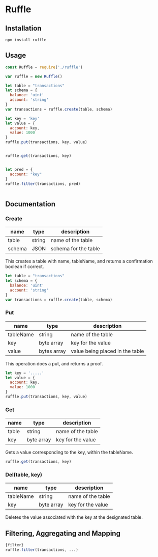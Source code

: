 
# Ruffle


## Installation
```
npm install ruffle
```

## Usage

```javascript
const Ruffle = require('./ruffle')
```

```javascript
var ruffle = new Ruffle()
```

```javascript
let table = "transactions"
let schema = {
  balance: 'uint'
  account: 'string'
}
var transactions = ruffle.create(table, schema)
```


```javascript
let key = 'key'
let value = {
  account: key,
  value: 1000
}
ruffle.put(transactions, key, value)
```

```console

```


```javascript
ruffle.get(transactions, key)
```


```console

```


```javascript
let pred = {
  account: "key"
}
ruffle.filter(transactions, pred)
```


```console

```


## Documentation

### Create

| name  |  type |  description  
|---    |---    |     ---         |
|  table | string  |  name of the table |
|  schema | JSON  |  schema for the table |

This creates a table with name, tableName, and returns a confirmation boolean if correct.

```javascript
let table = "transactions"
let schema = {
  balance: 'uint'
  account: 'string'
}
var transactions = ruffle.create(table, schema)
```

### Put

| name  |  type |  description  
|---    |---    |     ---         |
|  tableName | string  |  name of the table |
|  key |  byte array |  key for the value  |
| value |  bytes array | value being placed in the table |

This operation does a put, and returns a proof.


```javascript
let key = '.....'
let value = {
  account: key,
  value: 1000
}
ruffle.put(transactions, key, value)
```


### Get
| name  |  type |  description  
|---    |---    |     ---         |
|  table | string  |  name of the table |
|  key |  byte array |  key for the value  |

Gets a value corresponding to the key, within the tableName.

```javascript
ruffle.get(transactions, key)
```


### Del(table, key)

| name  |  type |  description  
|---    |---    |     ---         |
|  tableName | string  |  name of the table |
|  key |  byte array |  key for the value  |


Deletes the value associated with the key at the designated table.


## Filtering, Aggregating and Mapping


```javascript
{filter}
ruffle.filter(transactions, ...)
```


```console

```
